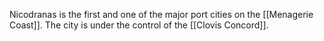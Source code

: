 Nicodranas is the first and one of the major port cities on the [[Menagerie Coast]]. The city is under the control of the [[Clovis Concord]].
